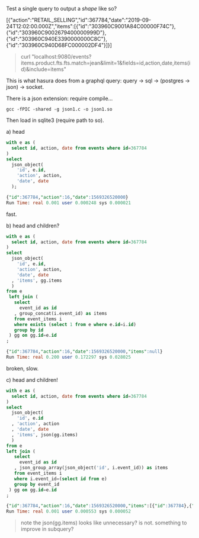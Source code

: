 Test a single query to output a _shape_ like so?

[{"action":"RETAIL_SELLING","id":367784,"date":"2019-09-24T12:02:00.000Z","items":[{"id":"303960C9001A84C00000F74C"},{"id":"303960C9002679400000999D"},{"id":"303960C940E3390000000C8C"},{"id":"303960C940D68FC000002DF4"}]}]

> curl "localhost:9080/events?items.product.fts.fts.match=jean&limit=1&fields=id,action,date,items(id)&include=items"

This is what hasura does from a graphql query: query -> sql -> (postgres -> json) -> socket.

There is a json extension: require compile...

```
gcc -fPIC -shared -g json1.c -o json1.so
```

Then load in sqlite3 (require path to so).

a) head

```sql
with e as (
  select id, action, date from events where id=367784
)
select
  json_object(
    'id', e.id,
    'action', action,
    'date', date
  );

{"id":367784,"action":16,"date":1569326520000}
Run Time: real 0.001 user 0.000248 sys 0.000021
```

fast.

b) head and children?

```sql
with e as (
  select id, action, date from events where id=367784
)
select
  json_object(
    'id', e.id,
    'action', action,
    'date', date
  , 'items', gg.items
  )
from e
 left join (
   select
     event_id as id
   , group_concat(i.event_id) as items
   from event_items i
   where exists (select 1 from e where e.id=i.id)
   group by id
 ) gg on gg.id=e.id
;

{"id":367784,"action":16,"date":1569326520000,"items":null}
Run Time: real 0.200 user 0.172297 sys 0.028025
```

broken, slow.

c) head and children!

```sql
with e as (
  select id, action, date from events where id=367784
)
select
  json_object(
    'id', e.id
  , 'action', action
  , 'date', date
  , 'items', json(gg.items)
  )
from e
left join (
   select
     event_id as id
   , json_group_array(json_object('id', i.event_id)) as items
   from event_items i
   where i.event_id=(select id from e)
   group by event_id
 ) gg on gg.id=e.id
;

{"id":367784,"action":16,"date":1569326520000,"items":[{"id":367784},{"id":367784},{"id":367784},{"id":367784}]}
Run Time: real 0.001 user 0.000553 sys 0.000052
```

> note the json(gg.items) looks like unnecessary? is not.
> something to improve in subquery?
